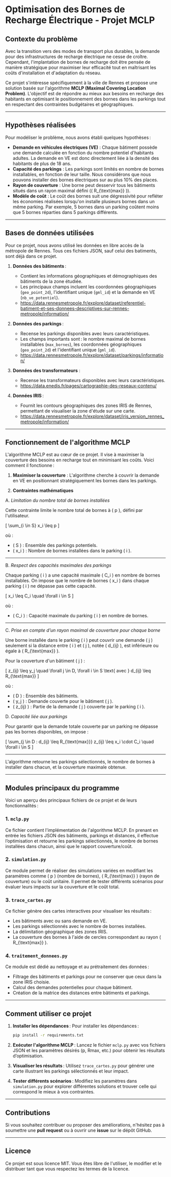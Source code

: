# **Optimisation des Bornes de Recharge Électrique - Projet MCLP**

## **Contexte du problème**

Avec la transition vers des modes de transport plus durables, la demande pour des infrastructures de recharge électrique ne cesse de croître. Cependant, l'implantation de bornes de recharge doit être pensée de manière stratégique pour maximiser leur efficacité tout en maîtrisant les coûts d'installation et d'adaptation du réseau. 

Ce projet s'intéresse spécifiquement à la ville de Rennes et propose une solution basée sur l'algorithme **MCLP (Maximal Covering Location Problem)**. L'objectif est de répondre au mieux aux besoins en recharge des habitants en optimisant le positionnement des bornes dans les parkings tout en respectant des contraintes budgétaires et géographiques.

---

## **Hypothèses réalisées**

Pour modéliser le problème, nous avons établi quelques hypothèses :

- **Demande en véhicules électriques (VE)** : Chaque bâtiment possède une demande calculée en fonction du nombre potentiel d'habitants adultes. La demande en VE est donc directement liée à la densité des habitants de plus de 18 ans.
- **Capacité des parkings** : Les parkings sont limités en nombre de bornes installables, en fonction de leur taille. Nous considérons que nous pouvons installer des bornes électriques sur au plus 10% des places.
- **Rayon de couverture** : Une borne peut desservir tous les bâtiments situés dans un rayon maximal défini (\( R_{\text{max}} \)).
- **Modèle de coût** : Le coût des bornes suit une dégressivité pour refléter les économies réalisées lorsqu'on installe plusieurs bornes dans un même parking. Par exemple, 5 bornes dans un parking coûtent moins que 5 bornes réparties dans 5 parkings différents.

---

## **Bases de données utilisées**

Pour ce projet, nous avons utilisé les données en libre accès de la métropole de Rennes. Tous ces fichiers JSON, sauf celui des batiments, sont déjà dans ce projet.

1. **Données des bâtiments** :
   - Contient les informations géographiques et démographiques des bâtiments de la zone étudiée.
   - Les principaux champs incluent les coordonnées géographiques (`geo_point_2d`), l'identifiant unique (`gml_id`) et la demande en VE (`nb_ve_potentiel`).
   - https://data.rennesmetropole.fr/explore/dataset/referentiel-batiment-et-ses-donnees-descriptives-sur-rennes-metropole/information/

2. **Données des parkings** :
   - Recense les parkings disponibles avec leurs caractéristiques.
   - Les champs importants sont : le nombre maximal de bornes installables (`max_bornes`), les coordonnées géographiques (`geo_point_2d`) et l'identifiant unique (`gml_id`).
   - https://data.rennesmetropole.fr/explore/dataset/parkings/information/

3. **Données des transformateurs** :
    - Recense les transformateurs disponibles avec leurs caractéristiques.
    - https://data.enedis.fr/pages/cartographie-des-reseaux-contenu/

4. **Données IRIS** :
   - Fournit les contours géographiques des zones IRIS de Rennes, permettant de visualiser la zone d'étude sur une carte.
   - https://data.rennesmetropole.fr/explore/dataset/iris_version_rennes_metropole/information/

---

## **Fonctionnement de l'algorithme MCLP**

L'algorithme MCLP est au cœur de ce projet. Il vise à maximiser la couverture des besoins en recharge tout en minimisant les coûts. Voici comment il fonctionne :

1. **Maximiser la couverture** : L'algorithme cherche à couvrir la demande en VE en positionnant stratégiquement les bornes dans les parkings.

2. **Contraintes mathématiques**

A. *Limitation du nombre total de bornes installées*

Cette contrainte limite le nombre total de bornes à \( p \), défini par l'utilisateur.

\[
\sum_{i \in S} x_i \leq p
\]

où :

- \( S \) : Ensemble des parkings potentiels.
- \( x_i \) : Nombre de bornes installées dans le parking \( i \).

---

B. *Respect des capacités maximales des parkings*

Chaque parking \( i \) a une capacité maximale \( C_i \) en nombre de bornes installables. On impose que le nombre de bornes \( x_i \) dans chaque parking \( i \) ne dépasse pas cette capacité.

\[
x_i \leq C_i \quad \forall i \in S
\]

où :

- \( C_i \) : Capacité maximale du parking \( i \) en nombre de bornes.

---

C. *Prise en compte d’un rayon maximal de couverture pour chaque borne*

Une borne installée dans le parking \( i \) peut couvrir une demande \( j \) seulement si la distance entre \( i \) et \( j \), notée \( d_{ij} \), est inférieure ou égale à \( R_{\text{max}} \).

Pour la couverture d'un bâtiment \( j \) :

\[
z_{ij} \leq y_j \quad \forall j \in D, \forall i \in S \text{ avec } d_{ij} \leq R_{\text{max}}
\]

où :

- \( D \) : Ensemble des bâtiments.
- \( y_j \) : Demande couverte pour le bâtiment \( j \).
- \( z_{ij} \) : Partie de la demande \( j \) couverte par le parking \( i \).

D. *Capacité liée aux parkings*

Pour garantir que la demande totale couverte par un parking ne dépasse pas les bornes disponibles, on impose :

\[
\sum_{j \in D : d_{ij} \leq R_{\text{max}}} z_{ij} \leq x_i \cdot C_i \quad \forall i \in S
\]

---

L'algorithme retourne les parkings sélectionnés, le nombre de bornes à installer dans chacun, et la couverture maximale obtenue.

---

## **Modules principaux du programme**

Voici un aperçu des principaux fichiers de ce projet et de leurs fonctionnalités :

### **1. `mclp.py`**
Ce fichier contient l'implémentation de l'algorithme MCLP. En prenant en entrée les fichiers JSON des bâtiments, parkings et distances, il effectue l’optimisation et retourne les parkings sélectionnés, le nombre de bornes installées dans chacun, ainsi que le rapport couverture/coût.

### **2. `simulation.py`**
Ce module permet de réaliser des simulations variées en modifiant les paramètres comme \( p \) (nombre de bornes), \( R_{\text{max}} \) (rayon de couverture) ou le coût unitaire. Il permet de tester différents scénarios pour évaluer leurs impacts sur la couverture et le coût total.

### **3. `trace_cartes.py`**
Ce fichier génère des cartes interactives pour visualiser les résultats :
- Les bâtiments avec ou sans demande en VE.
- Les parkings sélectionnés avec le nombre de bornes installées.
- La délimitation géographique des zones IRIS.
- La couverture des bornes à l'aide de cercles correspondant au rayon \( R_{\text{max}} \).

### **4. `traitement_donnees.py`**
Ce module est dédié au nettoyage et au prétraitement des données :
- Filtrage des bâtiments et parkings pour ne conserver que ceux dans la zone IRIS choisie.
- Calcul des demandes potentielles pour chaque bâtiment.
- Création de la matrice des distances entre bâtiments et parkings.

---

## **Comment utiliser ce projet**

1. **Installer les dépendances** :
   Pour installer les dépendances :
   ```bash
   pip install -r requirements.txt
   ```

2. **Exécuter l'algorithme MCLP** :
   Lancez le fichier `mclp.py` avec vos fichiers JSON et les paramètres désirés (p, Rmax, etc.) pour obtenir les résultats d’optimisation.

3. **Visualiser les résultats** :
   Utilisez `trace_cartes.py` pour générer une carte illustrant les parkings sélectionnés et leur impact.

4. **Tester différents scénarios** :
   Modifiez les paramètres dans `simulation.py` pour explorer différentes solutions et trouver celle qui correspond le mieux à vos contraintes.

---

## **Contributions**

Si vous souhaitez contribuer ou proposer des améliorations, n'hésitez pas à soumettre une **pull request** ou à ouvrir une **issue** sur le dépôt GitHub.

---

## **Licence**

Ce projet est sous licence MIT. Vous êtes libre de l'utiliser, le modifier et le distribuer tant que vous respectez les termes de la licence.